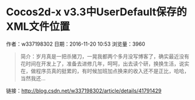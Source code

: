 # Cocos2d-x v3.3中UserDefault保存的XML文件位置
作者：w337198302
日期：2016-11-20 10:53
浏览量：3960
> 简介：岁月真是一把杀猪刀，一晃我都两个多月没写博客了，确实最近没有花时间在开发上了，准备去进修几年，呵呵，出去读个研，换换生活，说实在，做程序员真的挺累的，有时候加班加点换来的收入还不是正比，哈哈，当然我还...

 链接：http://blog.csdn.net/w337198302/article/details/41791429

